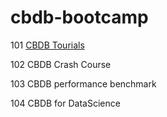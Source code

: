 # cbdb-bootcamp

101 [CBDB Tourials](./101-cbdb-tutorials/)
<p>102 CBDB Crash Course</p>
<p>103 CBDB performance benchmark</p>
<p>104 CBDB for DataScience</p>

